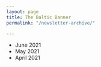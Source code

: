 ```yaml
---
layout: page
title: The Baltic Banner
permalink: "/newsletter-archive/"

---
```

* June 2021
* May 2021
* April 2021